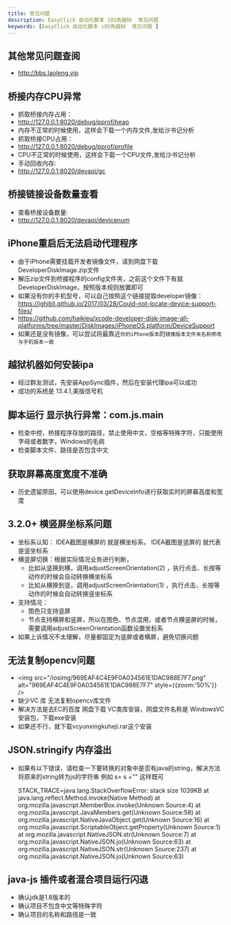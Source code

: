```yaml
---
title: 常见问题
description: EasyClick 自动化脚本 iOS免越狱  常见问题 
keywords: [EasyClick 自动化脚本 iOS免越狱  常见问题 ]
---
```



## 其他常见问题查阅 
- http://bbs.laoleng.vip

## 桥接内存CPU异常
- 抓取桥接内存占用：
- http://127.0.0.1:8020/debug/pprof/heap
- 内存不正常的时候使用，这样会下载一个内存文件,发给沙书记分析
- 抓取桥接CPU占用：
- http://127.0.0.1:8020/debug/pprof/profile
- CPU不正常的时候使用，这样会下载一个CPU文件,发给沙书记分析
- 手动回收内存:
- http://127.0.0.1:8020/devapi/gc

## 桥接链接设备数量查看
- 查看桥接设备数量:
- http://127.0.0.1:8020/devapi/devicenum 

## iPhone重启后无法启动代理程序

- 由于iPhone需要挂载开发者镜像文件，请到网盘下载DeveloperDiskImage.zip文件
- 解压zip文件到桥接程序的config文件夹，之前这个文件下有就DeveloperDiskImage，按照版本规则放置即可
- 如果没有你的手机型号，可以自己按照这个链接提取developer镜像：https://ighibli.github.io/2017/03/28/Could-not-locate-device-support-files/
- https://github.com/haikieu/xcode-developer-disk-image-all-platforms/tree/master/DiskImages/iPhoneOS.platform/DeviceSupport
- 如果还是没有镜像，可以尝试将最靠近`你的iPhone版本`的`镜像版本文件夹名称修改与手机版本一致 `

## 越狱机器如何安装ipa
- 经过群友测试，先安装AppSync插件，然后在安装代理ipa可以成功
- 成功的系统是 13.4.1,美版信号机

## 脚本运行 显示执行异常：com.js.main

- 检查中控，桥接程序存放的路径，禁止使用中文，空格等特殊字符，只能使用字母或者数字，Windows的毛病
- 检查脚本文件、路径是否包含中文

## 获取屏幕高度宽度不准确

- 历史遗留原因，可以使用device.getDeviceInfo进行获取实时的屏幕高度和宽度

## 3.2.0+ 横竖屏坐标系问题

- 坐标系认知： IDEA截图是横屏的 就是横坐标系， IDEA截图是竖屏的 就代表是竖坐标系
- 横竖屏切换：根据实际情况业务进行判断，
  - 比如从竖换到横，调用adjustScreenOrientation(2) ，执行点击、长按等动作的时候会自动转换横坐标系
  - 比如从横换到竖，调用adjustScreenOrientation(1) ，执行点击、长按等动作的时候会自动转换竖坐标系
- 支持情况：
  - 图色只支持竖屏
  - 节点支持横屏和竖屏，所以在图色、节点混用，或者节点横竖屏的时候，需要调用adjustScreenOrientation函数设置坐标系
- 如果上诉情况不太理解，尽量都固定为竖屏或者横屏，避免切换问题



## 无法复制opencv问题

- <img src="/iosimg/969EAF4C4E9F0A034561E1DAC988E7F7.png" alt="969EAF4C4E9F0A034561E1DAC988E7F7" style={{zoom:'50%'}} />
- 缺少VC 库  无法复制opencv库文件
- 解决方法是去EC的百度 网盘下载 VC类库安装，网盘文件名称是 WindowsVC安装包，下载exe安装
- 如果还不行，就下载vcyunxingkuheji.rar这个安装



## JSON.stringify 内存溢出
- 如果有以下错误，请检查一下要转换的对象中是否有java的string，解决方法将原来的string转为js的字符串
 例如 s= s +""  这样既可
   
    STACK_TRACE=java.lang.StackOverflowError: stack size 1039KB
        at java.lang.reflect.Method.invoke(Native Method)
        at org.mozilla.javascript.MemberBox.invoke(Unknown Source:4)
        at org.mozilla.javascript.JavaMembers.get(Unknown Source:58)
        at org.mozilla.javascript.NativeJavaObject.get(Unknown Source:16)
        at org.mozilla.javascript.ScriptableObject.getProperty(Unknown Source:1)
        at org.mozilla.javascript.NativeJSON.str(Unknown Source:7)
        at org.mozilla.javascript.NativeJSON.jo(Unknown Source:63)
        at org.mozilla.javascript.NativeJSON.str(Unknown Source:237)
        at org.mozilla.javascript.NativeJSON.jo(Unknown Source:63)
        
## java-js 插件或者混合项目运行闪退
- 确认jdk是1.8版本的
- 确认项目不包含中文等特殊字符
- 确认项目的名称和路径是一致

